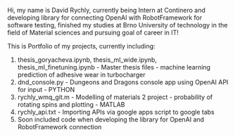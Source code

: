 Hi, my name is David Rychly, currently being Intern at Continero and developing library for connecting OpenAI with RobotFramework for software testing, finished my studies at Brno University of technology in the field of Material sciences and pursuing goal of career in IT!

This is Portfolio of my projects, currently including:
  1) thesis_goryacheva.ipynb, thesis_ml_wide.ipynb, thesis_ml_finetuning.ipynb - Master thesis files - machine learning prediction of adhesive wear in turbocharger
  2) dnd_console.py - Dungeons and Dragons console app using OpenAI API for input - PYTHON
  3) rychly_wmq_git.m - Modelling of materials 2 project - probability of rotating spins and plotting - MATLAB
  4) rychly_api.txt - Importing APIs via google apps script to google tabs
  5) Soon included code when developing the library for OpenAI and RobotFramework connection
  
